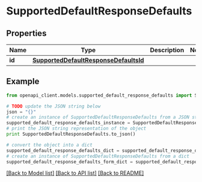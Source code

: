 # SupportedDefaultResponseDefaults


## Properties
Name | Type | Description | Notes
------------ | ------------- | ------------- | -------------
**id** | [**SupportedDefaultResponseDefaultsId**](SupportedDefaultResponseDefaultsId.md) |  | 

## Example

```python
from openapi_client.models.supported_default_response_defaults import SupportedDefaultResponseDefaults

# TODO update the JSON string below
json = "{}"
# create an instance of SupportedDefaultResponseDefaults from a JSON string
supported_default_response_defaults_instance = SupportedDefaultResponseDefaults.from_json(json)
# print the JSON string representation of the object
print SupportedDefaultResponseDefaults.to_json()

# convert the object into a dict
supported_default_response_defaults_dict = supported_default_response_defaults_instance.to_dict()
# create an instance of SupportedDefaultResponseDefaults from a dict
supported_default_response_defaults_form_dict = supported_default_response_defaults.from_dict(supported_default_response_defaults_dict)
```
[[Back to Model list]](../README.md#documentation-for-models) [[Back to API list]](../README.md#documentation-for-api-endpoints) [[Back to README]](../README.md)


